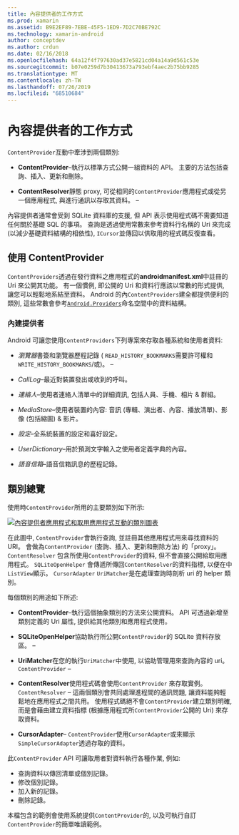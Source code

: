 ```yaml
---
title: 內容提供者的工作方式
ms.prod: xamarin
ms.assetid: B9E2EF89-7EBE-45F5-1ED9-7D2C70BE792C
ms.technology: xamarin-android
author: conceptdev
ms.author: crdun
ms.date: 02/16/2018
ms.openlocfilehash: 64a12f4f797630ad37e5821cd04a14a9d561c53e
ms.sourcegitcommit: b07e0259d7b30413673a793ebf4aec2b75bb9285
ms.translationtype: MT
ms.contentlocale: zh-TW
ms.lasthandoff: 07/26/2019
ms.locfileid: "68510684"
---
```

# <a name="how-content-providers-work"></a>內容提供者的工作方式

`ContentProvider`互動中牽涉到兩個類別:

- **ContentProvider**&ndash;執行以標準方式公開一組資料的 API。 主要的方法包括查詢、插入、更新和刪除。

- **ContentResolver**靜態 proxy, 可從相同的`ContentProvider`應用程式或從另一個應用程式, 與進行通訊以存取其資料。 &ndash;

內容提供者通常會受到 SQLite 資料庫的支援, 但 API 表示使用程式碼不需要知道任何關於基礎 SQL 的事項。 查詢是透過使用常數來參考資料行名稱的 Uri 來完成 (以減少基礎資料結構的相依性), `ICursor`並傳回以供取用的程式碼反復查看。


## <a name="consuming-a-contentprovider"></a>使用 ContentProvider

`ContentProviders`透過在發行資料之應用程式的**androidmanifest.xml**中註冊的 Uri 來公開其功能。 有一個慣例, 即公開的 Uri 和資料行應該以常數的形式提供, 讓您可以輕鬆地系結至資料。 Android 的內`ContentProviders`建全都提供便利的類別, 這些常數會參考[`Android.Providers`](xref:Android.Provider)命名空間中的資料結構。



### <a name="built-in-providers"></a>內建提供者

Android 可讓您使用`ContentProviders`下列專案來存取各種系統和使用者資料:

- *瀏覽器*書簽和瀏覽器歷程記錄 ( `READ_HISTORY_BOOKMARKS`需要許可權和`WRITE_HISTORY_BOOKMARKS`/或)。 &ndash;

- *CallLog*&ndash;最近對裝置發出或收到的呼叫。

- *連絡人*&ndash;使用者連絡人清單中的詳細資訊, 包括人員、手機、相片 & 群組。

- *MediaStore*&ndash;使用者裝置的內容: 音訊 (專輯、演出者、內容、播放清單)、影像 (包括縮圖) & 影片。

- *設定*&ndash;全系統裝置的設定和喜好設定。

- *UserDictionary*&ndash;用於預測文字輸入之使用者定義字典的內容。

- *語音信箱*&ndash;語音信箱訊息的歷程記錄。



## <a name="classes-overview"></a>類別總覽

使用時`ContentProvider`所用的主要類別如下所示:

[![內容提供者應用程式和取用應用程式互動的類別圖表](how-it-works-images/classdiagram1.png)](how-it-works-images/classdiagram1.png#lightbox)

在此圖中, `ContentProvider`會執行查詢, 並註冊其他應用程式用來尋找資料的 URI。 會做為`ContentProvider` (查詢、插入、更新和刪除方法) 的「proxy」。 `ContentResolver` 包含所使用`ContentProvider`的資料, 但不會直接公開給取用應用程式。 `SQLiteOpenHelper`
會傳遞所傳回`ContentResolver`的資料指標, 以便在中`ListView`顯示。 `CursorAdapter` `UriMatcher`是在處理查詢時剖析 uri 的 helper 類別。

每個類別的用途如下所述:

- **ContentProvider**&ndash;執行這個抽象類別的方法來公開資料。 API 可透過新增至類別定義的 Uri 屬性, 提供給其他類別和應用程式使用。

- **SQLiteOpenHelper**協助執行所公開`ContentProvider`的 SQLite 資料存放區。 &ndash;

- **UriMatcher**在您的執行`UriMatcher`中使用, 以協助管理用來查詢內容的 uri。 `ContentProvider` &ndash;

- **ContentResolver**使用程式碼會使用`ContentProvider` 來存取實例。`ContentResolver` &ndash; 這兩個類別會共同處理進程間的通訊問題, 讓資料能夠輕鬆地在應用程式之間共用。 使用程式碼絕不會`ContentProvider`建立類別明確, 而是會藉由建立資料指標 (根據應用程式所`ContentProvider`公開的 Uri) 來存取資料。

- **CursorAdapter**&ndash; `ContentProvider`使用`CursorAdapter`或來顯示`SimpleCursorAdapter`透過存取的資料。

此`ContentProvider` API 可讓取用者對資料執行各種作業, 例如:

-  查詢資料以傳回清單或個別記錄。
-  修改個別記錄。
-  加入新的記錄。
-  刪除記錄。

本檔包含的範例會使用系統提供`ContentProvider`的, 以及可執行自訂`ContentProvider`的簡單唯讀範例。

